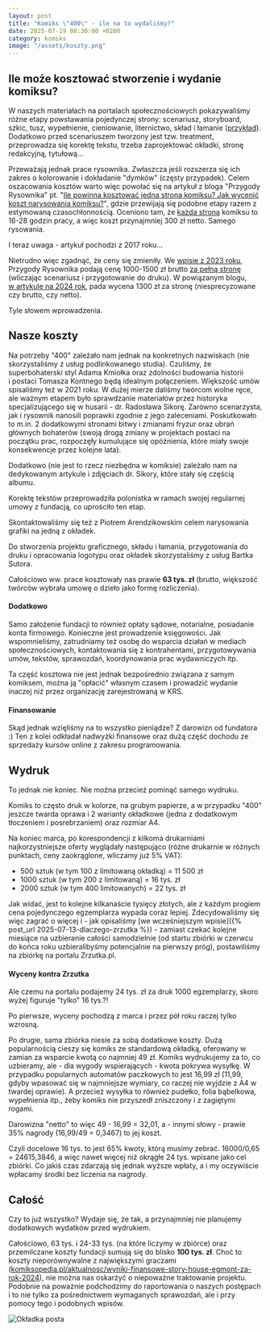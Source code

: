 ```yaml
---
layout: post
title: "Komiks \"400\" - ile na to wydaliśmy?"
date: 2025-07-19 00:30:00 +0200
category: komiks
image: "/assets/koszty.png"
---
```


## Ile może kosztować stworzenie i wydanie komiksu?

W naszych materiałach na portalach społecznościowych pokazywaliśmy różne etapy powstawania pojedynczej strony:
scenariusz, storyboard, szkic, tusz, wypełnienie, cieniowanie, liternictwo, skład i
łamanie ([przykład](https://www.youtube.com/watch?v=r2l65PouMdE)). Dodatkowo przed scenariuszem tworzony jest tzw.
treatment, przeprowadza się korektę tekstu, trzeba zaprojektować okładki, stronę redakcyjną, tytułową...

Przeważają jednak prace rysownika. Zwłaszcza jeśli rozszerza się ich zakres o kolorowanie i dokładanie "dymków" (częsty
przypadek). Celem oszacowania kosztów warto więc powołać się na artykuł z bloga "Przygody Rysownika"
pt. "[Ile&nbsp;powinna kosztować jedna strona komiksu? Jak wycenić koszt narysowania komiksu?](https://www.przygodyrysownika.pl/2017/03/ile-powinna-kosztowac-jedna-strona.html)",
gdzie przewijają się podobne etapy razem z estymowaną czasochłonnością. Oceniono tam, że <ins>każda strona</ins> komiksu
to 16-28 godzin pracy, a więc koszt przynajmniej 300 zł netto. Samego rysowania.

I teraz uwaga - artykuł pochodzi z 2017 roku…

Nietrudno więc zgadnąć, że ceny się zmieniły.
We [wpisie z 2023 roku](https://www.przygodyrysownika.pl/2023/10/ile-kosztuje-opracowanie-jednej-strony.html), Przygody
Rysownika podają cenę 1000-1500 zł brutto <ins>za pełną stronę</ins> (wliczając scenariusz i przygotowanie do druku). W
powiązanym
blogu, [w&nbsp;artykule na 2024 rok](https://pawelblonski.pl/jaki-potencjal-kryje-w-sobie-komiks-ile-kosztuje-opracowanie-jednej-strony-komiksu-w-2024-roku/),
pada wycena 1300 zł za stronę (niesprecyzowane czy brutto, czy netto).

Tyle słowem wprowadzenia.

## Nasze koszty

Na potrzeby "400" zależało nam jednak na konkretnych nazwiskach (nie skorzystaliśmy z usług podlinkowanego studia).
Czuliśmy, że superbohaterski styl Adama Kmiołka oraz zdolności budowania historii i&nbsp;postaci Tomasza Kontnego będą
idealnym połączeniem. Większość umów spisaliśmy też w 2021 roku. W&nbsp;dużej mierze daliśmy twórcom wolne ręce, ale
ważnym etapem było sprawdzanie materiałów przez historyka specjalizującego się w husarii - dr. Radosława Sikorę. Zarówno
scenarzysta, jak i rysownik nanosili poprawki zgodnie z jego zaleceniami. Poskutkowało to m.in. 2 dodatkowymi stronami
bitwy i zmianami fryzur oraz ubrań głównych bohaterów (swoją drogą zmiany w projektach postaci na początku prac,
rozpoczęły kumulujące się opóźnienia, które miały swoje konsekwencje przez kolejne lata).

Dodatkowo (nie jest to rzecz niezbędna w komiksie) zależało nam na dedykowanym artykule i zdjęciach dr.&nbsp;Sikory,
które stały się częścią albumu.

Korektę tekstów przeprowadziła polonistka w ramach swojej regularnej umowy z fundacją, co uprościło ten etap.

Skontaktowaliśmy się też z Piotrem Arendzikowskim celem narysowania grafiki na jedną z okładek.

Do stworzenia projektu graficznego, składu i łamania, przygotowania do druku i opracowania logotypu oraz okładek
skorzystaliśmy z usług Bartka Sutora.

Całościowo ww. prace kosztowały nas prawie **63 tys. zł** (brutto, większość twórców wybrała umowę o dzieło jako formę
rozliczenia).

#### Dodatkowo

Samo założenie fundacji to również opłaty sądowe, notarialne, posiadanie konta firmowego. Konieczne jest prowadzenie
księgowości. Jak wspomnieliśmy, zatrudniamy też osobę do wsparcia działań w mediach społecznościowych, kontaktowania się
z kontrahentami, przygotowywania umów, tekstów, sprawozdań, koordynowania prac wydawniczych itp.

Ta część kosztowa nie jest jednak bezpośrednio związana z samym komiksem, można ją "opłacić" własnym czasem i prowadzić
wydanie inaczej niż przez organizację zarejestrowaną w KRS.

#### Finansowanie

Skąd jednak wzięliśmy na to wszystko pieniądze? Z darowizn od fundatora :) Ten z kolei odkładał nadwyżki finansowe oraz
dużą część dochodu ze sprzedaży kursów online z zakresu programowania.

## Wydruk

To jednak nie koniec. Nie można przecież pominąć samego wydruku.

Komiks to często druk w kolorze, na grubym papierze, a w przypadku "400" jeszcze twarda oprawa i&nbsp;2&nbsp;warianty
okładkowe (jedna z dodatkowym tłoczeniem i posrebrzaniem) oraz rozmiar A4.

Na koniec marca, po korespondencji z kilkoma drukarniami najkorzystniejsze oferty wyglądały następująco (różne drukarnie
w różnych punktach, ceny zaokrąglone, wliczamy już 5% VAT):

* 500 sztuk (w tym 100 z limitowaną okładką) = 11 500 zł
* 1000 sztuk (w tym 200 z limitowaną) = 16 tys. zł
* 2000 sztuk (w tym 400 limitowanych) = 22 tys. zł

Jak widać, jest to kolejne kilkanaście tysięcy złotych, ale z każdym progiem cena pojedynczego egzemplarza wypada coraz
lepiej. Zdecydowaliśmy się więc zagrać o więcej i - jak opisaliśmy [we wcześniejszym wpisie]({% post_url
2025-07-13-dlaczego-zrzutka %}) - zamiast czekać kolejne miesiące na uzbieranie całości samodzielnie (od startu zbiórki
w czerwcu do końca roku uzbieralibyśmy potencjalnie na pierwszy próg), postawiliśmy na zbiórkę na portalu Zrzutka.pl.

#### Wyceny kontra Zrzutka

Ale czemu na portalu podajemy 24 tys. zł za druk 1000 egzemplarzy, skoro wyżej figuruje "tylko" 16 tys.?!

Po pierwsze, wyceny pochodzą z marca i przez pół roku raczej tylko wzrosną.

Po drugie, sama zbiórka niesie za sobą dodatkowe koszty. Dużą popularnością cieszy się komiks ze standardową okładką,
oferowany w zamian za wsparcie kwotą co najmniej 49 zł. Komiks wydrukujemy za to, co uzbieramy, ale - dla wygody
wspierających - kwota pokrywa wysyłkę. W przypadku popularnych automatów paczkowych to jest 16,99 zł (11,99, gdyby
wpasować się w najmniejsze wymiary, co raczej nie wyjdzie z A4 w twardej oprawie). A przecież wysyłka to również
pudełko, folia bąbelkowa, wypełnienia itp., żeby komiks nie przyszedł zniszczony i z zagiętymi rogami.

Darowizna "netto" to więc 49 - 16,99 = 32,01, a - innymi słowy - prawie 35% nagrody (16,99/49 = 0,3467) to&nbsp;jej
koszt.

Czyli docelowe 16 tys. to jest 65% kwoty, którą musimy zebrać. 16000/0,65 = 24615,3846, a więc nawet więcej niż okrągłe
24 tys. wpisane jako cel zbiórki. Co jakiś czas zdarzają się jednak wyższe wpłaty, a i my oczywiście wpłacamy środki bez
liczenia na nagrody.

## Całość

Czy to już wszystko? Wydaje się, że tak, a przynajmniej nie planujemy dodatkowych wydatków przed wydrukiem.

Całościowo, 63 tys. i 24-33 tys. (na które liczymy w zbiórce) oraz przemilczane koszty fundacji sumują się do blisko
**100 tys. zł**. Choć to koszty nieporównywalne z największymi
graczami ([komiksopedia.pl/aktualnosc/wyniki-finansowe-story-house-egmont-za-rok-2024](https://komiksopedia.pl/aktualnosc/wyniki-finansowe-story-house-egmont-za-rok-2024/)),
nie można nas oskarżyć o niepoważne traktowanie projektu. Podobnie na poważnie podchodzimy do raportowania o naszych
postępach i to nie tylko za pośrednictwem wymaganych sprawozdań, ale i przy pomocy tego i podobnych wpisów.

![Okładka posta]({{page.image}})
